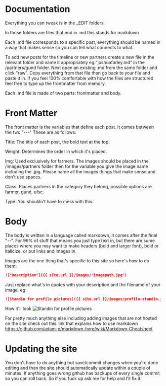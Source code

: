 # Documentation
Everything you can tweak is in the _EDIT folders.

In those folders are files that end in .md this stands for markdown

Each .md file corresponds to a specific post, everything should be named in a way that makes sense so you can tell what connects to what.

To add new posts for the timeline or new partners create a new file in the relevant folder and name it appropriately eg:"joshuafarley.md" in the /partners/gund folder. Next open an existing .md from the same folder and click "raw". Copy everything from that file then go back to your file and paste it in. If you feel 100% comfortable with how the files are structured feel free to type up the frontmatter from memory.

Each .md file is made of two parts: frontmatter and body.

# Front Matter

The front matter is the variables that define each post. It comes between the two "---" These are as follows:

Title: The title of each post, the bold text at the top.

Weight: Determines the order in which it's placed.

Img: Used exclusively for farmers. The images should be placed in the /images/partners folder then for the variable you give the image name including the .jpg. Please name all the images things that make sense and don't use spaces.

Class: Places partners in the category they belong, possible options are farmer, gund, ufsc.

Type: You shouldn't have to mess with this.
# Body

The body is written in a language called markdown, it comes after the final "--". For 99% of stuff that means you just type text in, but there are some places where you may want to make headers (bold and larger font), bold or italicize, or put links and images in. 

Images are the one thing that's specific to this site so here's how to do them:

```markdown
!["Description"]({{ site.url }}/images/"imagepath.jpg")
```
Just replace what's in quotes with your description and the filename of your image.
eg:
```markdown
![Standin for profile pictures]({{ site.url }}/images/profile-standin.jpg)
```
How it'll look
![Standin for profile pictures](https://liammellofarley.github.io/voisin//images/profile-standin.jpg)


For pretty much anything else including adding images that are not hosted on the site check out this link that explains how to use markdown https://github.com/adam-p/markdown-here/wiki/Markdown-Cheatsheet

# Updating the site

You don't have to do anything but save/commit changes when you're done editing and then the site should automatically update within a couple of minutes. If anything goes wrong github has backups of every single commit so you can roll back. So if you fuck up ask me for help and I'll fix it.
